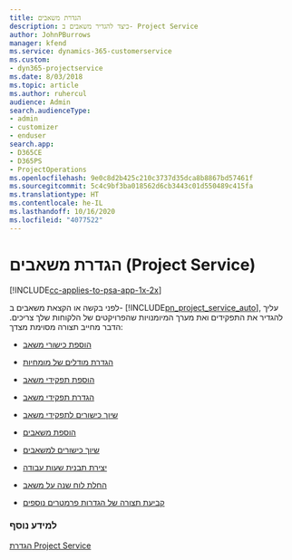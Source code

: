 ```yaml
---
title: הגדרת משאבים
description: כיצד להגדיר משאבים ב- Project Service
author: JohnPBurrows
manager: kfend
ms.service: dynamics-365-customerservice
ms.custom:
- dyn365-projectservice
ms.date: 8/03/2018
ms.topic: article
ms.author: ruhercul
audience: Admin
search.audienceType:
- admin
- customizer
- enduser
search.app:
- D365CE
- D365PS
- ProjectOperations
ms.openlocfilehash: 9e0c8d2b425c210c3737d35dca8b8867bd57461f
ms.sourcegitcommit: 5c4c9bf3ba018562d6cb3443c01d550489c415fa
ms.translationtype: HT
ms.contentlocale: he-IL
ms.lasthandoff: 10/16/2020
ms.locfileid: "4077522"
---
```

# <a name="set-up-resources-project-service"></a>הגדרת משאבים (Project Service)

[!INCLUDE[cc-applies-to-psa-app-1x-2x](../includes/cc-applies-to-psa-app-1x-2x.md)]

לפני בקשה או הקצאת משאבים ב- [!INCLUDE[pn_project_service_auto](../includes/pn-project-service-auto.md)], עליך להגדיר את התפקידים ואת מערך המיומנויות שהפרויקטים של הלקוחות שלך צריכים. הדבר מחייב תצורה מסוימת מצדך:  
  
-   [הוספת כישורי משאב](../psa/add-resource-skills.md)  
  
-   [‏‫‏‫הגדרת מודלים של מומחיות](../psa/set-up-proficiency-models.md)  
  
-   [הוספת תפקידי משאב](../psa/add-resource-roles.md)  
  
-   [הגדרת תפקידי משאב](../psa/configure-resource-roles.md)  
  
-   [שיוך כישורים לתפקידי משאב](../psa/associate-skills-with-resource-roles.md)  
  
-   [הוספת משאבים](../psa/add-resources.md)  
  
-   [שיוך כישורים למשאבים](../psa/associate-skills-with-resources.md)  
  
-   [יצירת תבנית שעות עבודה](../psa/create-work-hours-template.md)  
  
-   [החלת לוח שנה על משאב](../psa/apply-calendar-resource.md)  
  
-   [קביעת תצורה של הגדרות פרמטרים נוספים](../psa/configure-additional-parameters-settings.md)  
  
### <a name="see-also"></a>למידע נוסף  
 [הגדרת Project Service](../psa/configure.md)

